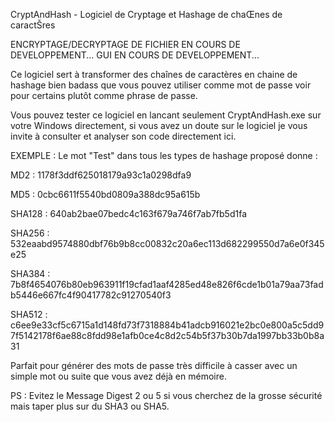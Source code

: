 CryptAndHash - Logiciel de Cryptage et Hashage de chaŒnes de caractŠres

ENCRYPTAGE/DECRYPTAGE DE FICHIER EN COURS DE DEVELOPPEMENT...
GUI EN COURS DE DEVELOPPEMENT...

Ce logiciel sert à transformer des chaînes de caractères en chaine de hashage bien badass que vous pouvez utiliser comme mot de passe voir pour certains plutôt comme phrase de passe.

Vous pouvez tester ce logiciel en lancant seulement CryptAndHash.exe sur votre Windows directement, si vous avez un doute sur le logiciel je vous invite à consulter et analyser son code directement ici.

EXEMPLE : 
Le mot "Test" dans tous les types de hashage proposé donne :

MD2 : 1178f3ddf625018179a93c1a0298dfa9


MD5 : 0cbc6611f5540bd0809a388dc95a615b


SHA128 : 640ab2bae07bedc4c163f679a746f7ab7fb5d1fa


SHA256 : 532eaabd9574880dbf76b9b8cc00832c20a6ec113d682299550d7a6e0f345e25


SHA384 : 7b8f4654076b80eb963911f19cfad1aaf4285ed48e826f6cde1b01a79aa73fadb5446e667fc4f90417782c91270540f3


SHA512 : c6ee9e33cf5c6715a1d148fd73f7318884b41adcb916021e2bc0e800a5c5dd97f5142178f6ae88c8fdd98e1afb0ce4c8d2c54b5f37b30b7da1997bb33b0b8a31

Parfait pour générer des mots de passe très difficile à casser avec un simple mot ou suite que vous avez déjà en mémoire.

PS : Evitez le Message Digest 2 ou 5 si vous cherchez de la grosse sécurité mais taper plus sur du SHA3 ou SHA5.
